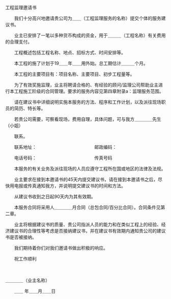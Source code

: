 



工程监理邀请书



 

　　我们十分高兴地邀请贵公司为＿＿（工程监理服务的名称）提交个体的服务建议书。

　　业主已安排了一笔以多种货币构成的资金，用于＿＿＿（工程名称）有关费用的合理支付。

　　工程概述包括工程名称、地点、招标方式、时间安排等。

　　本工程的施了计划于19＿＿年＿＿用外始。总工期估计＿＿＿个月。

　　本工程的主要项目有：项目名称、主要项目、初步工程量等。

　　为了有效奖施监理，业主将聘请合格的、有经验的顾问/监理公司帮助业主进行本工程施工阶级的合同管理。要求的服务内容见第四章附录a：监理服务范围。

　　请在建议书中详细说明实施本服务的方法、程序和工作计划，以及派往现场职员的简历、特长等。

　　若贵公司需要，可察看现场，费用自理，具体问题，可与我方＿＿＿＿先生（小姐）

　　联系。

　　联系地址：　　　　　　　　　　　　　邮政编码：

　　电话号码：　　　　　　　　　　　　　传真号码

　　本服务的有关业务及派往现场的人员应遵守工程所在国或地区的法律及法规。

　　业主要求在接到本邀请书的45天内提交建议书，请在接到本邀请书之后，尽快用电报或传真通知我方，并说明提交建议书的时间和方法。

　　从建议书收到之日起90天内为其有效期。

　　本服务合同将采用人＿＿＿＿月合同（总包合同/百分比合同）。合同条件见第二章。

　　业主将根据建议书的质量、贵公司指派人员的能力和在类似工程上的经验、经济建议书的合理性等考虑是否接纳建议书，并在建议书有效期内通知贵公司的建议书是否被接纳。

　　我们期待着你们对我们邀请书做出积极的响应。　　

　　祝工作顺利

　　


 ＿＿＿＿（业主名称）
 
　　＿＿ 年＿＿月＿＿日
 
　　



　　